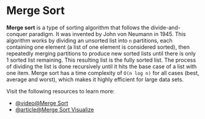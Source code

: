 # Merge Sort

__Merge sort__ is a type of sorting algorithm that follows the divide-and-conquer paradigm. It was invented by John von Neumann in 1945. This algorithm works by dividing an unsorted list into `n` partitions, each containing one element (a list of one element is considered sorted), then repeatedly merging partitions to produce new sorted lists until there is only 1 sorted list remaining. This resulting list is the fully sorted list. The process of dividing the list is done recursively until it hits the base case of a list with one item. Merge sort has a time complexity of `O(n log n)` for all cases (best, average and worst), which makes it highly efficient for large data sets.

Visit the following resources to learn more:

- [@video@Merge Sort](https://www.youtube.com/watch?v=4VqmGXwpLqc)
- [@article@Merge Sort Visualize](https://www.hackerearth.com/practice/algorithms/sorting/merge-sort/visualize/)
